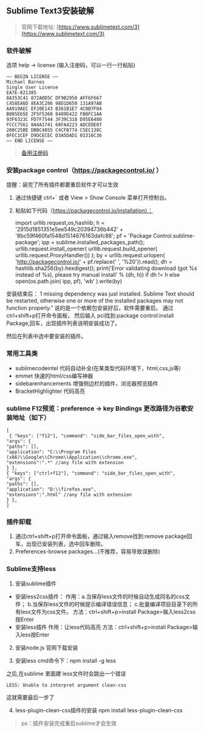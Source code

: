 ## Sublime Text3安装破解
> 官网下载地址: [https://www.sublimetext.com/3](https://www.sublimetext.com/3)
### 软件破解
选项 help -> license (输入注册码，可以一行一行粘贴)

    —– BEGIN LICENSE —–
    Michael Barnes
    Single User License
    EA7E-821385
    8A353C41 872A0D5C DF9B2950 AFF6F667
    C458EA6D 8EA3C286 98D1D650 131A97AB
    AA919AEC EF20E143 B361B1E7 4C8B7F04
    B085E65E 2F5F5360 8489D422 FB8FC1AA
    93F6323C FD7F7544 3F39C318 D95E6480
    FCCC7561 8A4A1741 68FA4223 ADCEDE07
    200C25BE DBBC4855 C4CFB774 C5EC138C
    0FEC1CEF D9DCECEC D3A5DAD1 01316C36
    —— END LICENSE ——

> [备用注册码](http://blog.sina.com.cn/s/blog_68e267e10102v76h.html)
### 安装package control（https://packagecontrol.io/ ）

提醒：装完了所有插件都要重启软件才可以生效

1. 通过快捷键 ctrl+` 或者 View > Show Console 菜单打开控制台。
2. 粘贴如下代码（https://packagecontrol.io/installation）：

    import urllib.request,os,hashlib; h = '2915d1851351e5ee549c20394736b442' + '8bc59f460fa1548d1514676163dafc88';
    pf = 'Package Control.sublime-package'; ipp = sublime.installed_packages_path(); 
    urllib.request.install_opener( urllib.request.build_opener( urllib.request.ProxyHandler()) );
    by = urllib.request.urlopen( 'http://packagecontrol.io/' + pf.replace(' ', '%20')).read(); 
    dh = hashlib.sha256(by).hexdigest(); 
    print('Error validating download (got %s instead of %s), please try manual install' % (dh, h)) 
    if dh != h else open(os.path.join( ipp, pf), 'wb' ).write(by)

安装结束后：
1 missing dependency was just installed.
  Sublime Text should be restarted, otherwise one or more of the installed packages may not function properly.”
  说的是一个依赖包安装好后，软件需要重启。
  通过ctrl+shift+p打开命令面板，
  然后输入 pci找到:package control:install Package,回车，出现插件列表说明安装成功了。
  
然后在列表中选中要安装的插件。

### 常用工具类
- sublimecodeintel 代码自动补全(在某类型代码环境下，html,css,js等)
- emmet 快速的html/css编写神器
- sidebarenhancements 增强侧边栏的插件，浏览器预览插件
- BracketHighlighter 代码高亮
### sublime F12预览：preference -> key Bindings 更改路径为谷歌安装地址（如下）
    [
     { "keys": ["f12"], "command": "side_bar_files_open_with",
    "args": {
    "paths": [],
    "application": "C:\\Program Files (x86)\\Google\\Chrome\\Application\\chrome.exe",
    "extensions":".*" //any file with extension
    } },
    { "keys": ["ctrl+f12"], "command": "side_bar_files_open_with",
    "args": {
    "paths": [],
    "application": "D:\\firefox.exe",
    "extensions":".html" //any file with extension
    } },
    ]

### 插件卸载

1. 通过ctrl+shift+p打开命令面板，通过输入remove找到:remove package回车，出现已安装列表，选中回车删除。
2. Preferences-browse packages...(不推荐，容易导致误删除)

### Sublime支持less

1. 安装sublime插件

- 安装less2css插件：
    作用：a.当保存less文件的时候自动生成同名的css文件；
        b.当保存less文件的时候提示编译错误信息；
        c.批量编译项目目录下的所有less文件为css文件。
    方法：ctrl+shift+p>install Package>输入less2css按Enter 
- 安装less插件
    作用：让less代码高亮
    方法：ctrl+shift+p>install Package>输入less按Enter 

2. 安装node.js 官网下载安装

3. 安装less
    cmd命令下：npm install -g less

之后,在sublime 里面建 less文件时会跳出一个错误

    LESS: Unable to interpret argument clean-css

  这就需要最后一步了

4. less-plugin-clean-css插件的安装
    npm install less-plugin-clean-css

> ps：插件安装完成重启sublime才会生效